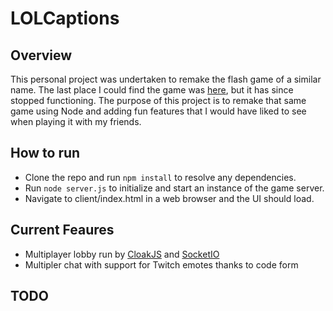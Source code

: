 # LOLCaptions

## Overview
This personal project was undertaken to remake the flash game of a similar name. 
The last place I could find the game was [here](http://www.kongregate.com/games/gyre_o_guile/lolcaptions), but it has
since stopped functioning. The purpose of this project is to remake that same game using Node and adding fun features
that I would have liked to see when playing it with my friends.

## How to run
- Clone the repo and run ```npm install``` to resolve any dependencies.
- Run ```node server.js``` to initialize and start an instance of the game server.
- Navigate to client/index.html in a web browser and the UI should load.

## Current Feaures
- Multiplayer lobby run by [CloakJS](http://incompl.github.io/cloak/) and [SocketIO](http://socket.io/)
- Multipler chat with support for Twitch emotes thanks to code form 

## TODO

